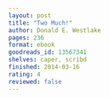 ```yaml
---
layout: post
title: "Two Much!"
author: Donald E. Westlake
pages: 236
format: ebook
goodreads_id: 13567341
shelves: caper, scribd
finished: 2014-03-16
rating: 4
reviewed: false
---
```

